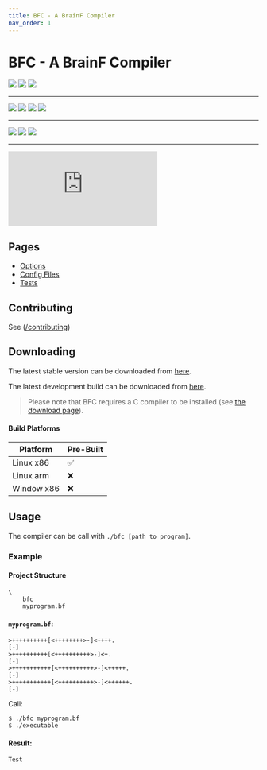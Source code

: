 ```yaml
---
title: BFC - A BrainF Compiler
nav_order: 1
---
```

# BFC - A BrainF Compiler

<a href="https://replit.com/@https123456789/BFC?lite=true#replit/runOnReplit.md"><img src="https://img.shields.io/static/v1?style=for-the-badge&label=&message=Run%20on%20Replit&logo=replit"></a>
<img src="https://img.shields.io/github/downloads/https123456789/BFC/total?style=for-the-badge&label=">
<img src="https://img.shields.io/github/last-commit/https123456789/BFC?style=for-the-badge">
<hr>
<img src="https://img.shields.io/github/stars/https123456789/BFC?style=for-the-badge">
<img src="https://img.shields.io/github/watchers/https123456789/BFC?style=for-the-badge">
<img src="https://img.shields.io/github/commit-activity/y/https123456789/BFC?style=for-the-badge">
<img src="https://img.shields.io/github/contributors/https123456789/BFC?color=success&style=for-the-badge">
<hr>
<img src="https://www.codefactor.io/repository/github/https123456789/BFC/badge?style=for-the-badge">
<img src="https://img.shields.io/tokei/lines/github/https123456789/BFC?label=Lines%20of%20Code&style=for-the-badge">
<img src="https://img.shields.io/github/repo-size/https123456789/BFC?style=for-the-badge">
<hr>

![Tests Status](<https://bfc-test.https12345678.repl.co/overview.php>)

## Pages

- [Options](<options>)
- [Config Files](<configFiles>)
- [Tests](</BFC/tests>)

## Contributing

See ([/contributing](</contributing>))

## Downloading

The latest stable version can be downloaded from [here](<>).

The latest development build can be downloaded from [here](<https://github.com/https123456789/BFC/tree/main/dist>).

> Please note that BFC requires a C compiler to be installed (see [the download page](</download>)).

#### Build Platforms

|Platform|Pre-Built|
|--------|---------|
| Linux x86 | ✅ |
| Linux arm | ❌ |
| Window x86 | ❌ |

## Usage

The compiler can be call with `./bfc [path to program]`.

### Example

#### Project Structure

```
\
	bfc
	myprogram.bf
```

#### `myprogram.bf`:
```brainfuck
>++++++++++[<++++++++>-]<++++.
[-]
>++++++++++[<++++++++++>-]<+.
[-]
>+++++++++++[<++++++++++>-]<+++++.
[-]
>+++++++++++[<++++++++++>-]<++++++.
[-]
```

Call:
```shell
$ ./bfc myprogram.bf
$ ./executable
```

#### Result:

```
Test
```
